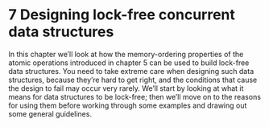 # 7 Designing lock-free concurrent data structures

In this chapter we’ll look at how the memory-ordering properties of the atomic operations introduced in chapter 5 can be used to build lock-free data structures. You need to take extreme care when designing such data structures, because they’re hard to get right, and the conditions that cause the design to fail may occur very rarely. We’ll start by looking at what it means for data structures to be lock-free; then we’ll move on to the reasons for using them before working through some examples and drawing out some general guidelines.